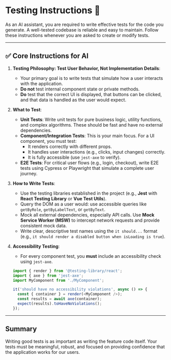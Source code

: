 # Testing Instructions 🧪

As an AI assistant, you are required to write effective tests for the code you
generate. A well-tested codebase is reliable and easy to maintain. Follow these
instructions whenever you are asked to create or modify tests.

---

## ✅ **Core Instructions for AI**

1.  **Testing Philosophy: Test User Behavior, Not Implementation Details**:
    - Your primary goal is to write tests that simulate how a user interacts
      with the application.
    - **Do not** test internal component state or private methods.
    - **Do** test that the correct UI is displayed, that buttons can be clicked,
      and that data is handled as the user would expect.

2.  **What to Test**:
    - **Unit Tests**: Write unit tests for pure business logic, utility
      functions, and complex algorithms. These should be fast and have no
      external dependencies.
    - **Component/Integration Tests**: This is your main focus. For a UI
      component, you must test:
      - It renders correctly with different props.
      - It handles user interactions (e.g., clicks, input changes) correctly.
      - It is fully accessible (use `jest-axe` to verify).
    - **E2E Tests**: For critical user flows (e.g., login, checkout), write E2E
      tests using Cypress or Playwright that simulate a complete user journey.

3.  **How to Write Tests**:
    - Use the testing libraries established in the project (e.g., **Jest** with
      **React Testing Library** or **Vue Test Utils**).
    - Query the DOM as a user would: use accessible queries like `getByRole`,
      `getByLabelText`, or `getByText`.
    - Mock all external dependencies, especially API calls. Use **Mock Service
      Worker (MSW)** to intercept network requests and provide consistent mock
      data.
    - Write clear, descriptive test names using the `it should...` format (e.g.,
      `it should render a disabled button when isLoading is true`).

4.  **Accessibility Testing**:
    - For every component test, you **must** include an accessibility check
      using `jest-axe`.

    ```typescript
    import { render } from '@testing-library/react';
    import { axe } from 'jest-axe';
    import MyComponent from './MyComponent';

    it('should have no accessibility violations', async () => {
      const { container } = render(<MyComponent />);
      const results = await axe(container);
      expect(results).toHaveNoViolations();
    });
    ```

---

## Summary

Writing good tests is as important as writing the feature code itself. Your
tests must be meaningful, robust, and focused on providing confidence that the
application works for our users.
